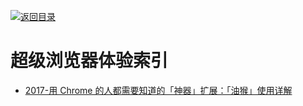 [![返回目录](https://user-images.githubusercontent.com/5803001/38079637-ff0abcf0-3371-11e8-9b76-ad651620afc7.jpg)](https://github.com/wxyyxc1992/Awesome-Lists)

# 超级浏览器体验索引

- [2017-用 Chrome 的人都需要知道的「神器」扩展：「油猴」使用详解](https://sspai.com/post/40485)

